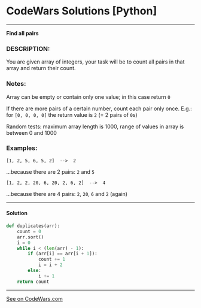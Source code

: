# CodeWars Solutions [Python]
___
__Find all pairs__
### DESCRIPTION:

You are given array of integers, your task will be to count all pairs in that array and return their count.

### Notes:

Array can be empty or contain only one value; in this case return `0`

If there are more pairs of a certain number, count each pair only once. E.g.: for `[0, 0, 0, 0]` the return value is `2` (= 2 pairs of `0`s)

Random tests: maximum array length is 1000, range of values in array is between 0 and 1000


### Examples: ###
```
[1, 2, 5, 6, 5, 2]  -->  2
```
...because there are 2 pairs: `2` and `5`

```
[1, 2, 2, 20, 6, 20, 2, 6, 2]  -->  4
```
...because there are 4 pairs: `2`, `20`, `6` and `2` (again)
___
#### Solution

```Python
def duplicates(arr):
    count = 0
    arr.sort()
    i = 0
    while i < (len(arr) - 1):
        if (arr[i] == arr[i + 1]):
            count += 1
            i = i + 2
        else:
            i += 1
    return count

```
___
[See on CodeWars.com](https://www.codewars.com/kata/5c55ad8c9d76d41a62b4ede3)
